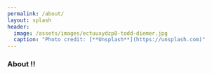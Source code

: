 ```yaml
---
permalink: /about/
layout: splash
header:
  image: /assets/images/ectuuxydzp8-todd-diemer.jpg
  caption: "Photo credit: [**Unsplash**](https://unsplash.com)"
---
```


### About !!
